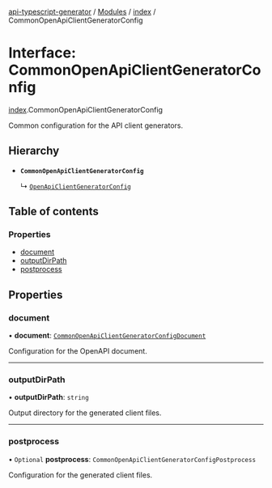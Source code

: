 [api-typescript-generator](../../README.md) / [Modules](../modules.md) / [index](../modules/index.md) / CommonOpenApiClientGeneratorConfig

# Interface: CommonOpenApiClientGeneratorConfig

[index](../modules/index.md).CommonOpenApiClientGeneratorConfig

Common configuration for the API client generators.

## Hierarchy

- **`CommonOpenApiClientGeneratorConfig`**

  ↳ [`OpenApiClientGeneratorConfig`](openapi_client.OpenApiClientGeneratorConfig.md)

## Table of contents

### Properties

- [document](index.CommonOpenApiClientGeneratorConfig.md#document)
- [outputDirPath](index.CommonOpenApiClientGeneratorConfig.md#outputdirpath)
- [postprocess](index.CommonOpenApiClientGeneratorConfig.md#postprocess)

## Properties

### document

• **document**: [`CommonOpenApiClientGeneratorConfigDocument`](index.CommonOpenApiClientGeneratorConfigDocument.md)

Configuration for the OpenAPI document.

___

### outputDirPath

• **outputDirPath**: `string`

Output directory for the generated client files.

___

### postprocess

• `Optional` **postprocess**: `CommonOpenApiClientGeneratorConfigPostprocess`

Configuration for the generated client files.
